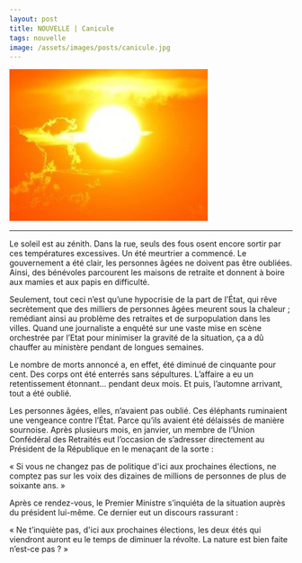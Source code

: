 ```yaml
---
layout: post
title: NOUVELLE | Canicule
tags: nouvelle
image: /assets/images/posts/canicule.jpg
---
```


<img src="/assets/images/posts/canicule.jpg" width="70%" class="center">

---

Le soleil est au zénith. Dans la rue, seuls des fous osent encore sortir par ces températures excessives. Un été meurtrier a commencé. Le gouvernement a été clair, les personnes âgées ne doivent pas être oubliées. Ainsi, des bénévoles parcourent les maisons de retraite et donnent à boire aux mamies et aux papis en difficulté. 

<!--more-->

Seulement, tout ceci n’est qu’une hypocrisie de la part de l’État, qui rêve secrètement que des milliers de personnes âgées meurent sous la chaleur ; remédiant ainsi au problème des retraites et de surpopulation dans les villes. Quand une journaliste a enquêté sur une vaste mise en scène orchestrée par l’Etat pour minimiser la gravité de la situation, ça a dû chauffer au ministère pendant de longues semaines.

Le nombre de morts annoncé a, en effet, été diminué de cinquante pour cent. Des corps ont été enterrés sans sépultures. L’affaire a eu un retentissement étonnant… pendant deux mois. Et puis, l’automne arrivant, tout a été oublié. 

Les personnes âgées, elles, n’avaient pas oublié. Ces éléphants ruminaient une vengeance contre l’État. Parce qu’ils avaient été délaissés de manière sournoise.  Après plusieurs mois, en janvier, un membre de l’Union Confédéral des Retraités eut l’occasion de s’adresser directement au Président de la République en le menaçant de la sorte :

« Si vous ne changez pas de politique d'ici aux prochaines élections, ne comptez pas sur les voix des dizaines de millions de personnes de plus de soixante ans. »

Après ce rendez-vous, le Premier Ministre s’inquiéta de la situation auprès du président lui-même. Ce dernier eut un discours rassurant :

« Ne t’inquiète pas, d'ici aux prochaines élections, les deux étés qui viendront auront eu le temps de diminuer la révolte. La nature est bien faite n’est-ce pas ? »
